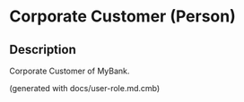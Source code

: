 # Corporate Customer (Person)

## Description
Corporate Customer of MyBank.



(generated with docs/user-role.md.cmb)
